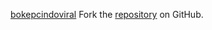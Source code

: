 [bokepcindoviral](https://bokepcindoviral.pages.dev)
Fork the [repository](https://github.com/moygecears) on GitHub.